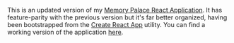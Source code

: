 This is an updated version of my [Memory Palace React Application](https://github.com/stlewis/my-memory-palace). It has feature-parity with the previous version but it's far better organized, having been bootstrapped from the [Create React App](https://github.com/facebookincubator/create-react-app) utility. You can find a working version of the application [here](http://memory.decodingsteve.com).


